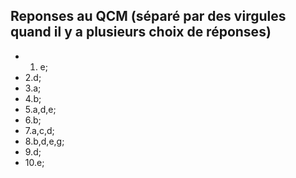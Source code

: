 ## Reponses au QCM (séparé par des virgules quand il y a plusieurs choix de réponses)

* 1. e;
* 2.d;
* 3.a;
* 4.b;
* 5.a,d,e;
* 6.b;
* 7.a,c,d;
* 8.b,d,e,g;
* 9.d;
* 10.e;

